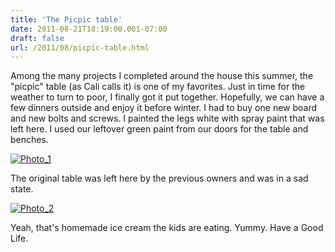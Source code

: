 ```yaml
---
title: 'The Picpic table'
date: 2011-08-21T18:19:00.001-07:00
draft: false
url: /2011/08/picpic-table.html
---
```


Among the many projects I completed around the house this summer, the "picpic" table (as Cali calls it) is one of my favorites. Just in time for the weather to turn to poor, I finally got it put together. Hopefully, we can have a few dinners outside and enjoy it before winter. I had to buy one new board and new bolts and screws. I painted the legs white with spray paint that was left here. I used our leftover green paint from our doors for the table and benches.

[![Photo_1](http://posterous.com/getfile/files.posterous.com/jethrojones/DCBDTIthKDCu2aCXgY9cQKD4Ljmqu5rqGv6pFcZE1aOUdPvKKs2ujCA3dJ8h/photo_1.jpg.scaled.500.jpg)](http://posterous.com/getfile/files.posterous.com/jethrojones/EhJ3beD4jFyU4Kf7OoxxQ2AEhiahCPvmIbGAxxl0osDREI1zlHjAOvUwUJmp/photo_1.jpg.scaled.1000.jpg)

The original table was left here by the previous owners and was in a sad state.

[![Photo_2](http://posterous.com/getfile/files.posterous.com/jethrojones/P0u6F3CCE5WjlVtYuNspmXZqkJeziX2BDBkUbbZFOIHAnnFL6lmAwumukUeG/photo_2.jpg.scaled.500.jpg)](http://posterous.com/getfile/files.posterous.com/jethrojones/qpb9yQzDTGhmrbg3LbIS1sYSEZ0dQEr1vg36t2fkZ6TjFYff6iVLLxLLPd5c/photo_2.jpg.scaled.1000.jpg)

Yeah, that's homemade ice cream the kids are eating. Yummy. Have a Good Life.
